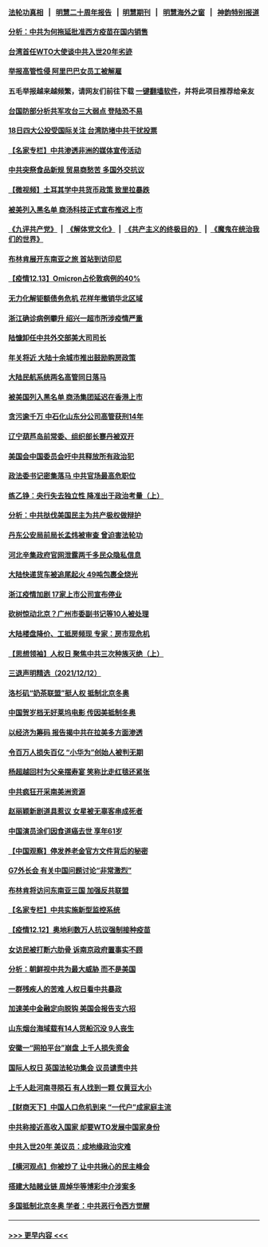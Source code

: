 #### [法轮功真相](https://github.com/gfw-breaker/truth/blob/master/README.md?t=0) &nbsp;&nbsp;|&nbsp;&nbsp; [明慧二十周年报告](https://github.com/gfw-breaker/mh-reports/blob/master/README.md?t=0) &nbsp;&nbsp;|&nbsp;&nbsp;[明慧期刊](https://github.com/gfw-breaker/mh-qikan) &nbsp;&nbsp;|&nbsp;&nbsp; [明慧海外之窗](https://github.com/gfw-breaker/mh-news/blob/master/README.md?t=0) &nbsp;&nbsp;|&nbsp;&nbsp; [神韵特别报道](https://github.com/gfw-breaker/mh-news/blob/master/shenyun.md?t=0)
#### [分析：中共为何拖延批准西方疫苗在国内销售](../pages/nsc413/n13435058.md?t=12140601) 
#### [台湾首任WTO大使谈中共入世20年劣迹](../pages/nsc413/n13433019.md?t=12140601) 
#### [举报高管性侵 阿里巴巴女员工被解雇](../pages/nsc413/n13434901.md?t=12140601) 
#### 五毛举报越来越频繁，请网友们前往下载 [一键翻墙软件](https://github.com/gfw-breaker/ssr-accounts)，并将此项目推荐给亲友
#### [台国防部分析共军攻台三大弱点 登陆恐不易](../pages/nsc413/n13435013.md?t=12140601) 
#### [18日四大公投受国际关注 台湾防堵中共干扰投票](../pages/nsc413/n13433580.md?t=12140601) 
#### [【名家专栏】中共渗透非洲的媒体宣传活动](../pages/nsc413/n13434593.md?t=12140601) 
#### [中共突祭食品新规 贸易商愁苦 多国外交抗议](../pages/nsc413/n13434960.md?t=12140601) 
#### [【微视频】土耳其学中共货币政策 致里拉暴跌](../pages/nsc413/n13434631.md?t=12140601) 
#### [被美列入黑名单 商汤科技正式宣布推迟上市](../pages/nsc413/n13434699.md?t=12140601) 
#### [《九评共产党》](https://github.com/begood0513/9ping.md/blob/master/README.md) &nbsp;|&nbsp; [《解体党文化》](../../../../jtdwh.md/blob/master/README.md)  &nbsp;|&nbsp; [《共产主义的终极目的》](../../../../gczydzjmd.md/blob/master/README.md) &nbsp;|&nbsp; [《魔鬼在统治我们的世界》](../../../../mgztzwmdsj.md/blob/master/README.md) 
#### [布林肯展开东南亚之旅 首站到访印尼](../pages/nsc413/n13434758.md?t=12140601) 
#### [【疫情12.13】Omicron占伦敦病例的40%](../pages/nsc413/n13434249.md?t=12140601) 
#### [无力化解钜额债务危机 花样年撤销华北区域](../pages/nsc413/n13431884.md?t=12140601) 
#### [浙江确诊病例攀升 绍兴一超市所涉疫情严重](../pages/nsc413/n13434205.md?t=12140601) 
#### [陆慷卸任中共外交部美大司司长](../pages/nsc413/n13434224.md?t=12140601) 
#### [年关将近 大陆十余城市推出鼓励购房政策](../pages/nsc413/n13434116.md?t=12140601) 
#### [大陆民航系统两名高管同日落马](../pages/nsc413/n13434183.md?t=12140601) 
#### [被美国列入黑名单 商汤集团延迟在香港上市](../pages/nsc413/n13433544.md?t=12140601) 
#### [贪污逾千万 中石化山东分公司高管获刑14年](../pages/nsc413/n13434085.md?t=12140601) 
#### [辽宁葫芦岛前常委、组织部长蹇丹被双开](../pages/nsc413/n13433993.md?t=12140601) 
#### [美国会中国委员会吁中共释放所有政治犯](../pages/nsc413/n13433220.md?t=12140601) 
#### [政法委书记密集落马 中共官场最高危职位](../pages/nsc413/n13433901.md?t=12140601) 
#### [练乙铮：央行失去独立性 降准出于政治考量（上）](../pages/nsc413/n13433402.md?t=12140601) 
#### [分析：中共挞伐美国民主为共产极权做辩护](../pages/nsc413/n13433258.md?t=12140601) 
#### [丹东公安局前局长孟炜被审查 曾迫害法轮功](../pages/nsc413/n13433885.md?t=12140601) 
#### [河北辛集政府官网泄露两千多民众隐私信息](../pages/nsc413/n13433399.md?t=12140601) 
#### [大陆快递货车被追尾起火 49吨包裹全烧光](../pages/nsc413/n13433837.md?t=12140601) 
#### [浙江疫情加剧 17家上市公司宣布停业](../pages/nsc413/n13433270.md?t=12140601) 
#### [砍树惊动北京？广州市委副书记等10人被处理](../pages/nsc413/n13433494.md?t=12140601) 
#### [大陆楼盘降价、工抵房频现 专家：房市现危机](../pages/nsc413/n13433371.md?t=12140601) 
#### [【思想领袖】人权日 聚焦中共三次种族灭绝（上）](../pages/nsc413/n13431340.md?t=12140601) 
#### [三退声明精选（2021/12/12）](../pages/nsc413/n13433468.md?t=12140601) 
#### [洛杉矶“奶茶联盟”挺人权 抵制北京冬奥](../pages/nsc413/n13433395.md?t=12140601) 
#### [中国贺岁档无好莱坞电影 传因美抵制冬奥](../pages/nsc413/n13433356.md?t=12140601) 
#### [以经济为筹码 报告揭中共在拉美多方面渗透](../pages/nsc413/n13413302.md?t=12140601) 
#### [令百万人损失百亿 “小华为”创始人被判无期](../pages/nsc413/n13433260.md?t=12140601) 
#### [杨超越回村为父亲摆寿宴 笑称比走红毯还紧张](../pages/nsc413/n13433093.md?t=12140601) 
#### [中共疯狂开采南美洲资源](../pages/nsc413/n13432965.md?t=12140601) 
#### [赵丽颖新剧道具惹议 女星被无辜客串成死者](../pages/nsc413/n13432891.md?t=12140601) 
#### [中国演员涂们因食道癌去世 享年61岁](../pages/nsc413/n13432753.md?t=12140601) 
#### [【中国观察】停发养老金官方文件背后的秘密](../pages/nsc413/n13430566.md?t=12140601) 
#### [G7外长会 有关中国问题讨论“非常激烈”](../pages/nsc413/n13432590.md?t=12140601) 
#### [布林肯将访问东南亚三国 加强反共联盟](../pages/nsc413/n13432697.md?t=12140601) 
#### [【名家专栏】中共实施新型监控系统](../pages/nsc413/n13432545.md?t=12140601) 
#### [【疫情12.12】奥地利数万人抗议强制接种疫苗](../pages/nsc413/n13432397.md?t=12140601) 
#### [女访民被打断六肋骨 诉南京政府置事实不顾](../pages/nsc413/n13432593.md?t=12140601) 
#### [分析：朝鲜视中共为最大威胁 而不是美国](../pages/nsc413/n13432412.md?t=12140601) 
#### [一群残疾人的苦难 人权日看中共暴政](../pages/nsc413/n13431199.md?t=12140601) 
#### [加速美中金融定向脱钩 美国会报告支六招](../pages/nsc413/n13425948.md?t=12140601) 
#### [山东烟台海域载有14人货船沉没 9人丧生](../pages/nsc413/n13432386.md?t=12140601) 
#### [安徽一“网拍平台”崩盘 上千人损失资金](../pages/nsc413/n13432104.md?t=12140601) 
#### [国际人权日 英国法轮功集会 议员谴责中共](../pages/nsc413/n13431763.md?t=12140601) 
#### [上千人赴河南寻陨石 有人找到一颗 仅黄豆大小](../pages/nsc413/n13431986.md?t=12140601) 
#### [【财商天下】中国人口危机到来 “一代户”成家庭主流](../pages/nsc413/n13432022.md?t=12140601) 
#### [中共称接近高收入国家 却要WTO发展中国家身份](../pages/nsc413/n13431911.md?t=12140601) 
#### [中共入世20年 美议员：成地缘政治灾难](../pages/nsc413/n13431637.md?t=12140601) 
#### [【横河观点】你被炒了 让中共揪心的民主峰会](../pages/nsc413/n13431880.md?t=12140601) 
#### [搭建大陆赌业链 周焯华等博彩中介涉案多](../pages/nsc413/n13431453.md?t=12140601) 
#### [多国抵制北京冬奥 学者：中共恶行令西方觉醒](../pages/nsc413/n13431622.md?t=12140601) 

----
#### [ >>> 更早内容 <<< ](../indexes/nsc413-earlier.md)
